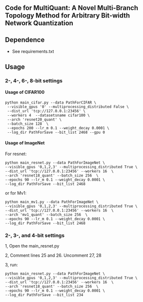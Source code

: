 ## Code for MultiQuant: A Novel Multi-Branch Topology Method for Arbitrary Bit-width Network Quantization
## Dependence
* See requirements.txt


## Usage 

### 2-, 4-, 6-, 8-bit settings

#### Usage of CIFAR100 

```
python main_cifar.py --data PathForCIFAR \
 --visible_gpus '0' --multiprocessing_distributed False \
 --dist_url 'tcp://127.0.0.1:23456' \
 --workers 4  --datasetsname cifar100 \
 --arch 'resnet20_quant' \
 --batch_size 128  \
 --epochs 200 --lr_m 0.1 --weight_decay 0.0001 \
 --log_dir PathForSave --bit_list 2468 --gpu 0 
```

#### Usage of ImageNet

For resnet:

```
python main_resnet.py --data PathForImageNet \
--visible_gpus '0,1,2,3' --multiprocessing_distributed True \
--dist_url 'tcp://127.0.0.1:23456' --workers 16  \
--arch 'resnet18_quant' --batch_size 256  \
--epochs 90 --lr_m 0.1 --weight_decay 0.0001 \
--log_dir PathForSave --bit_list 2468
```

or for Mv1:


```
python main_mv1.py --data PathForImageNet \
--visible_gpus '0,1,2,3' --multiprocessing_distributed True \
--dist_url 'tcp://127.0.0.1:23456' --workers 16  \
--arch 'mv1_quant' --batch_size 256  \
--epochs 90 --lr_m 0.1 --weight_decay 0.0001 \
--log_dir PathForSave --bit_list 2468
```

### 2-, 3-, and 4-bit settings

1, Open the main_resnet.py

2, Comment lines 25 and 26. Uncomment 27, 28

3, run:

```
python main_resnet.py --data PathForImageNet \
--visible_gpus '0,1,2,3' --multiprocessing_distributed True \
--dist_url 'tcp://127.0.0.1:23456' --workers 16  \
--arch 'resnet18_quant' --batch_size 256  \
--epochs 90 --lr_m 0.1 --weight_decay 0.0001 \
--log_dir PathForSave --bit_list 234
```